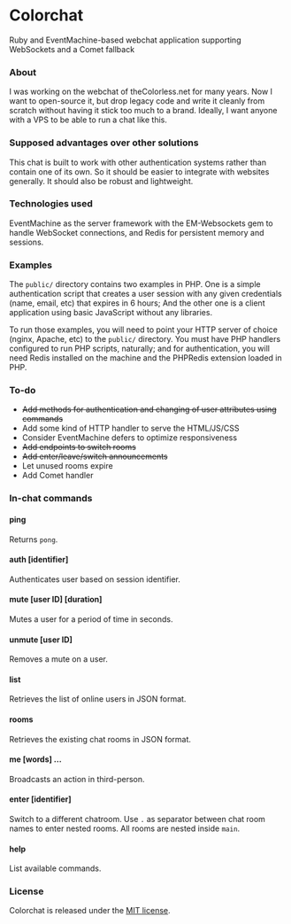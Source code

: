 Colorchat
=========

Ruby and EventMachine-based webchat application supporting WebSockets and a Comet fallback

### About

I was working on the webchat of theColorless.net for many years. Now I want to open-source it,
but drop legacy code and write it cleanly from scratch without having it stick too much
to a brand. Ideally, I want anyone with a VPS to be able to run a chat like this.

### Supposed advantages over other solutions

This chat is built to work with other authentication systems rather than contain one of its own.
So it should be easier to integrate with websites generally. It should also be robust and lightweight.

### Technologies used

EventMachine as the server framework with the EM-Websockets gem to handle WebSocket connections, and Redis for
persistent memory and sessions.

### Examples

The `public/` directory contains two examples in PHP. One is a simple authentication script that creates a user session with any given credentials (name, email, etc) that expires in 6 hours; And the other one is a client application using basic JavaScript without any libraries.

To run those examples, you will need to point your HTTP server of choice (nginx, Apache, etc) to the `public/` directory. You must have PHP handlers configured to run PHP scripts, naturally; and for authentication, you will need Redis installed on the machine and the PHPRedis extension loaded in PHP.

### To-do

* ~~Add methods for authentication and changing of user attributes using commands~~
* Add some kind of HTTP handler to serve the HTML/JS/CSS
* Consider EventMachine defers to optimize responsiveness
* ~~Add endpoints to switch rooms~~
* ~~Add enter/leave/switch announcements~~
* Let unused rooms expire
* Add Comet handler

### In-chat commands

#### ping

Returns `pong`.

#### auth [identifier]

Authenticates user based on session identifier.

#### mute [user ID] [duration]

Mutes a user for a period of time in seconds.

#### unmute [user ID]

Removes a mute on a user.

#### list

Retrieves the list of online users in JSON format.

#### rooms

Retrieves the existing chat rooms in JSON format.

#### me [words] ...

Broadcasts an action in third-person.

#### enter [identifier]

Switch to a different chatroom. Use `.` as separator between chat room names to enter nested rooms. All rooms are nested inside `main`.

#### help

List available commands.

### License

Colorchat is released under the [MIT license](http://www.opensource.org/licenses/MIT).
